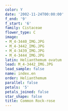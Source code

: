 ```yaml
---
color: Y
date: '2002-11-24T00:00:00'
f_end: '9'
f_start: '6'
family: Cistaceae
flower_type: C
image:
- M_4-3440_IMG.JPG
- M_4-3442_IMG.JPG
- M_4-3439_IMG.JPG
- M_4-3444_IMG.JPG
latin: Helianthemum ovatum
lead: M_4-3442_IMG.JPG
lead_sample: false
name: index.en
order: Helianthemum
parallel: false
petals: '5'
petals_joined: false
star_shape: false
title: Common Rock-rose
---
```

